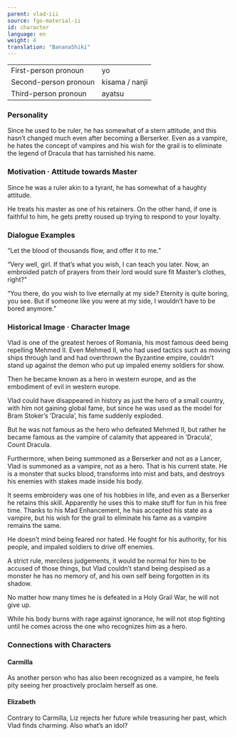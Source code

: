 ```yaml
---
parent: vlad-iii
source: fgo-material-ii
id: character
language: en
weight: 4
translation: "BananaShiki"
---
```


<table>
  <tr><td>First-person pronoun</td><td>yo</td></tr>
  <tr><td>Second-person pronoun</td><td>kisama / nanji</td></tr>
  <tr><td>Third-person pronoun</td><td>ayatsu</td></tr>
</table>

### Personality

Since he used to be ruler, he has somewhat of a stern attitude, and this hasn’t changed much even after becoming a Berserker. Even as a vampire, he hates the concept of vampires and his wish for the grail is to eliminate the legend of Dracula that has tarnished his name.

### Motivation · Attitude towards Master

Since he was a ruler akin to a tyrant, he has somewhat of a haughty attitude.

He treats his master as one of his retainers. On the other hand, if one is faithful to him, he gets pretty roused up trying to respond to your loyalty.

### Dialogue Examples

“Let the blood of thousands flow, and offer it to me.”

“Very well, girl. If that’s what you wish, I can teach you later. Now, an embroided patch of prayers from their lord would sure fit Master’s clothes, right?”

“You there, do you wish to live eternally at my side? Eternity is quite boring, you see. But if someone like you were at my side, I wouldn’t have to be bored anymore.”

### Historical Image · Character Image

Vlad is one of the greatest heroes of Romania, his most famous deed being repelling Mehmed II. Even Mehmed II, who had used tactics such as moving ships through land and had overthrown the Byzantine empire, couldn’t stand up against the demon who put up impaled enemy soldiers for show.

Then he became known as a hero in western europe, and as the embodiment of evil in western europe.

Vlad could have disappeared in history as just the hero of a small country, with him not gaining global fame, but since he was used as the model for Bram Stoker’s ’Dracula’, his fame suddenly exploded.

But he was not famous as the hero who defeated Mehmed II, but rather he became famous as the vampire of calamity that appeared in ’Dracula’, Count Dracula.

Furthermore, when being summoned as a Berserker and not as a Lancer, Vlad is summoned as a vampire, not as a hero. That is his current state. He is a monster that sucks blood, transforms into mist and bats, and destroys his enemies with stakes made inside his body.

It seems embroidery was one of his hobbies in life, and even as a Berserker he retains this skill. Apparently he uses this to make stuff for fun in his free time. Thanks to his Mad Enhancement, he has accepted his state as a vampire, but his wish for the grail to eliminate his fame as a vampire remains the same.

He doesn’t mind being feared nor hated. He fought for his authority, for his people, and impaled soldiers to drive off enemies.

A strict rule, merciless judgements, it would be normal for him to be accused of those things, but Vlad couldn’t stand being despised as a monster he has no memory of, and his own self being forgotten in its shadow.

No matter how many times he is defeated in a Holy Grail War, he will not give up.

While his body burns with rage against ignorance, he will not stop fighting until he comes across the one who recognizes him as a hero.

### Connections with Characters

#### Carmilla

As another person who has also been recognized as a vampire, he feels pity seeing her proactively proclaim herself as one.

#### Elizabeth

Contrary to Carmilla, Liz rejects her future while treasuring her past, which Vlad finds charming. Also what’s an idol?
